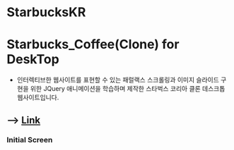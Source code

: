# StarbucksKR

# Starbucks_Coffee(Clone) for DeskTop

- 인터렉티브한 웹사이트를 표현할 수 있는 패럴랙스 스크롤링과 이미지 슬라이드 구현을 위한 JQuery 애니메이션을 학습하며 제작한 스타벅스 코리아 클론 데스크톱 웹사이트입니다.

## --> [Link](https://kdn0325.github.io/StarbucksKR/)

### Initial Screen
#

